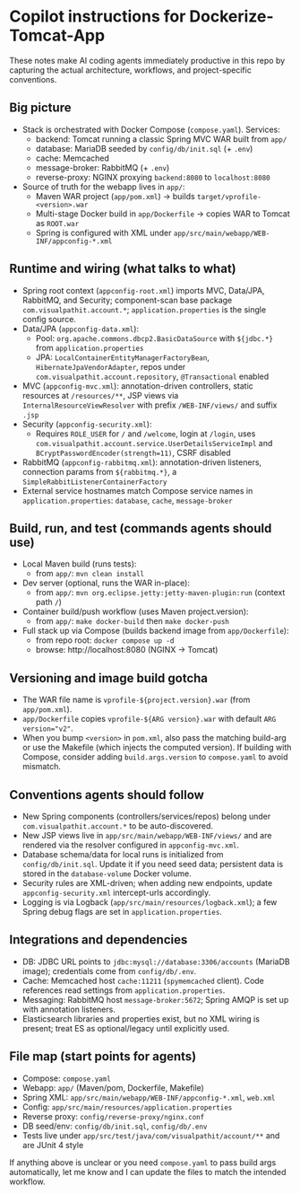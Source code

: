 # Copilot instructions for Dockerize-Tomcat-App

These notes make AI coding agents immediately productive in this repo by capturing the actual architecture, workflows, and project-specific conventions.

## Big picture

- Stack is orchestrated with Docker Compose (`compose.yaml`). Services:
  - backend: Tomcat running a classic Spring MVC WAR built from `app/`
  - database: MariaDB seeded by `config/db/init.sql` (+ `.env`)
  - cache: Memcached
  - message-broker: RabbitMQ (+ `.env`)
  - reverse-proxy: NGINX proxying `backend:8080` to `localhost:8080`
- Source of truth for the webapp lives in `app/`:
  - Maven WAR project (`app/pom.xml`) → builds `target/vprofile-<version>.war`
  - Multi-stage Docker build in `app/Dockerfile` → copies WAR to Tomcat as `ROOT.war`
  - Spring is configured with XML under `app/src/main/webapp/WEB-INF/appconfig-*.xml`

## Runtime and wiring (what talks to what)

- Spring root context (`appconfig-root.xml`) imports MVC, Data/JPA, RabbitMQ, and Security; component-scan base package `com.visualpathit.account.*`; `application.properties` is the single config source.
- Data/JPA (`appconfig-data.xml`):
  - Pool: `org.apache.commons.dbcp2.BasicDataSource` with `${jdbc.*}` from `application.properties`
  - JPA: `LocalContainerEntityManagerFactoryBean`, `HibernateJpaVendorAdapter`, repos under `com.visualpathit.account.repository`, `@Transactional` enabled
- MVC (`appconfig-mvc.xml`): annotation-driven controllers, static resources at `/resources/**`, JSP views via `InternalResourceViewResolver` with prefix `/WEB-INF/views/` and suffix `.jsp`
- Security (`appconfig-security.xml`):
  - Requires `ROLE_USER` for `/` and `/welcome`, login at `/login`, uses `com.visualpathit.account.service.UserDetailsServiceImpl` and `BCryptPasswordEncoder(strength=11)`, CSRF disabled
- RabbitMQ (`appconfig-rabbitmq.xml`): annotation-driven listeners, connection params from `${rabbitmq.*}`, a `SimpleRabbitListenerContainerFactory`
- External service hostnames match Compose service names in `application.properties`: `database`, `cache`, `message-broker`

## Build, run, and test (commands agents should use)

- Local Maven build (runs tests):
  - from `app/`: `mvn clean install`
- Dev server (optional, runs the WAR in-place):
  - from `app/`: `mvn org.eclipse.jetty:jetty-maven-plugin:run` (context path `/`)
- Container build/push workflow (uses Maven project.version):
  - from `app/`: `make docker-build` then `make docker-push`
- Full stack up via Compose (builds backend image from `app/Dockerfile`):
  - from repo root: `docker compose up -d`
  - browse: http://localhost:8080 (NGINX → Tomcat)

## Versioning and image build gotcha

- The WAR file name is `vprofile-${project.version}.war` (from `app/pom.xml`).
- `app/Dockerfile` copies `vprofile-${ARG version}.war` with default `ARG version="v2"`.
- When you bump `<version>` in `pom.xml`, also pass the matching build-arg or use the Makefile (which injects the computed version). If building with Compose, consider adding `build.args.version` to `compose.yaml` to avoid mismatch.

## Conventions agents should follow

- New Spring components (controllers/services/repos) belong under `com.visualpathit.account.*` to be auto-discovered.
- New JSP views live in `app/src/main/webapp/WEB-INF/views/` and are rendered via the resolver configured in `appconfig-mvc.xml`.
- Database schema/data for local runs is initialized from `config/db/init.sql`. Update it if you need seed data; persistent data is stored in the `database-volume` Docker volume.
- Security rules are XML-driven; when adding new endpoints, update `appconfig-security.xml` intercept-urls accordingly.
- Logging is via Logback (`app/src/main/resources/logback.xml`); a few Spring debug flags are set in `application.properties`.

## Integrations and dependencies

- DB: JDBC URL points to `jdbc:mysql://database:3306/accounts` (MariaDB image); credentials come from `config/db/.env`.
- Cache: Memcached host `cache:11211` (`spymemcached` client). Code references read settings from `application.properties`.
- Messaging: RabbitMQ host `message-broker:5672`; Spring AMQP is set up with annotation listeners.
- Elasticsearch libraries and properties exist, but no XML wiring is present; treat ES as optional/legacy until explicitly used.

## File map (start points for agents)

- Compose: `compose.yaml`
- Webapp: `app/` (Maven/pom, Dockerfile, Makefile)
- Spring XML: `app/src/main/webapp/WEB-INF/appconfig-*.xml`, `web.xml`
- Config: `app/src/main/resources/application.properties`
- Reverse proxy: `config/reverse-proxy/nginx.conf`
- DB seed/env: `config/db/init.sql`, `config/db/.env`
- Tests live under `app/src/test/java/com/visualpathit/account/**` and are JUnit 4 style

If anything above is unclear or you need `compose.yaml` to pass build args automatically, let me know and I can update the files to match the intended workflow.

